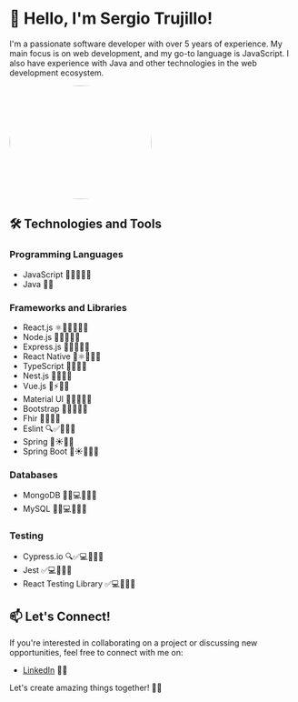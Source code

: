 # 👋 Hello, I'm Sergio Trujillo!

I'm a passionate software developer with over 5 years of experience. My main focus is on web development, and my go-to language is JavaScript. I also have experience with Java and other technologies in the web development ecosystem.

<img src="https://media.giphy.com/media/2IudUHdI075HL02Pkk/giphy.gif" alt="GIF" width="250" height="200" style="border-radius: 50%;">

## 🛠️ Technologies and Tools

### Programming Languages
- JavaScript 🌟🌟🌟🌟🌟
- Java 🌟🌟

### Frameworks and Libraries
- React.js ⚛️🌟🌟🌟🌟🌟
- Node.js 🚀🌟🌟🌟🌟
- Express.js 🚂🌟🌟🌟🌟
- React Native 📱⚛️🌟🌟🌟
- TypeScript 🦕🌟🌟🌟
- Nest.js 🐤🚀🌟🌟
- Vue.js 🎨⚡️🌟🌟
- Material UI 💄💅🌟🌟🌟
- Bootstrap 🥾💼🌟🌟🌟
- Fhir 💊💉🌟🌟
- Eslint 🔍✅🌟🌟🌟
- Spring 🍃☀️🌟🌟
- Spring Boot 🍃☀️💼🌟🌟

### Databases
- MongoDB 🍃💾💻🌟🌟🌟
- MySQL 🐬💾💻🌟🌟🌟

### Testing
- Cypress.io 🔍✅💻🌟🌟🌟
- Jest ✅💻🌟🌟🌟
- React Testing Library ✅💻🌟🌟🌟

## 📫 Let's Connect!

If you're interested in collaborating on a project or discussing new opportunities, feel free to connect with me on:

- [LinkedIn](https://www.linkedin.com/in/sergio-adrian-trujillo-196561101/) 💼👔

Let's create amazing things together! 🚀✨
